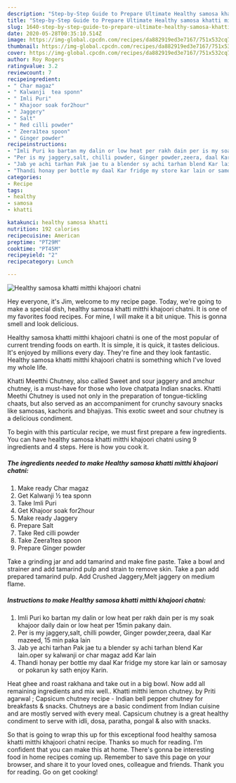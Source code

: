```yaml
---
description: "Step-by-Step Guide to Prepare Ultimate Healthy samosa khatti mitthi khajoori chatni"
title: "Step-by-Step Guide to Prepare Ultimate Healthy samosa khatti mitthi khajoori chatni"
slug: 1640-step-by-step-guide-to-prepare-ultimate-healthy-samosa-khatti-mitthi-khajoori-chatni
date: 2020-05-28T00:35:10.514Z
image: https://img-global.cpcdn.com/recipes/da882919ed3e7167/751x532cq70/healthy-samosa-khatti-mitthi-khajoori-chatni-recipe-main-photo.jpg
thumbnail: https://img-global.cpcdn.com/recipes/da882919ed3e7167/751x532cq70/healthy-samosa-khatti-mitthi-khajoori-chatni-recipe-main-photo.jpg
cover: https://img-global.cpcdn.com/recipes/da882919ed3e7167/751x532cq70/healthy-samosa-khatti-mitthi-khajoori-chatni-recipe-main-photo.jpg
author: Roy Rogers
ratingvalue: 3.2
reviewcount: 7
recipeingredient:
- " Char magaz"
- " Kalwanji  tea sponn"
- " Imli Puri"
- " Khajoor soak for2hour"
- " Jaggery"
- " Salt"
- " Red cilli powder"
- " Zeera1tea spoon"
- " Ginger powder"
recipeinstructions:
- "Imli Puri ko bartan my dalin or low heat per rakh dain per is my soak khajoor daily dain or low heat per 15min pakany dain."
- "Per is my jaggery,salt, chilli powder, Ginger powder,zeera, daal Kar mazeed, 15 min paka lain"
- "Jab ye achi tarhan Pak jae tu a blender sy achi tarhan blend Kar lain.oper sy kalwanji or char magaz add Kar lain"
- "Thandi honay per bottle my daal Kar fridge my store kar lain or samosay or pokarun ky sath enjoy Karin."
categories:
- Recipe
tags:
- healthy
- samosa
- khatti

katakunci: healthy samosa khatti 
nutrition: 192 calories
recipecuisine: American
preptime: "PT29M"
cooktime: "PT45M"
recipeyield: "2"
recipecategory: Lunch

---
```



![Healthy samosa khatti mitthi khajoori chatni](https://img-global.cpcdn.com/recipes/da882919ed3e7167/751x532cq70/healthy-samosa-khatti-mitthi-khajoori-chatni-recipe-main-photo.jpg)

Hey everyone, it's Jim, welcome to my recipe page. Today, we're going to make a special dish, healthy samosa khatti mitthi khajoori chatni. It is one of my favorites food recipes. For mine, I will make it a bit unique. This is gonna smell and look delicious.

Healthy samosa khatti mitthi khajoori chatni is one of the most popular of current trending foods on earth. It is simple, it is quick, it tastes delicious. It's enjoyed by millions every day. They're fine and they look fantastic. Healthy samosa khatti mitthi khajoori chatni is something which I've loved my whole life.

Khatti Meetthi Chutney, also called Sweet and sour jaggery and amchur chutney, is a must-have for those who love chatpata Indian snacks. Khatti Meethi Chutney is used not only in the preparation of tongue-tickling chaats, but also served as an accompaniment for crunchy savoury snacks like samosas, kachoris and bhajiyas. This exotic sweet and sour chutney is a delicious condiment.


To begin with this particular recipe, we must first prepare a few ingredients. You can have healthy samosa khatti mitthi khajoori chatni using 9 ingredients and 4 steps. Here is how you cook it.

<!--inarticleads1-->

##### The ingredients needed to make Healthy samosa khatti mitthi khajoori chatni:

1. Make ready  Char magaz
1. Get  Kalwanji ½ tea sponn
1. Take  Imli Puri
1. Get  Khajoor soak for2hour
1. Make ready  Jaggery
1. Prepare  Salt
1. Take  Red cilli powder
1. Take  Zeera1tea spoon
1. Prepare  Ginger powder


Take a grinding jar and add tamarind and make fine paste. Take a bowl and strainer and add tamarind pulp and strain to remove skin. Take a pan add prepared tamarind pulp. Add Crushed Jaggery,Melt jaggery on medium flame. 

<!--inarticleads2-->

##### Instructions to make Healthy samosa khatti mitthi khajoori chatni:

1. Imli Puri ko bartan my dalin or low heat per rakh dain per is my soak khajoor daily dain or low heat per 15min pakany dain.
1. Per is my jaggery,salt, chilli powder, Ginger powder,zeera, daal Kar mazeed, 15 min paka lain
1. Jab ye achi tarhan Pak jae tu a blender sy achi tarhan blend Kar lain.oper sy kalwanji or char magaz add Kar lain
1. Thandi honay per bottle my daal Kar fridge my store kar lain or samosay or pokarun ky sath enjoy Karin.


Heat ghee and roast rakhana and take out in a big bowl. Now add all remaining ingredients and mix well.. Khatti mitthi lemon chutney. by Priti agarwal ; Capsicum chutney recipe - Indian bell pepper chutney for breakfasts &amp; snacks. Chutneys are a basic condiment from Indian cuisine and are mostly served with every meal. Capsicum chutney is a great healthy condiment to serve with idli, dosa, paratha, pongal &amp; also with snacks. 

So that is going to wrap this up for this exceptional food healthy samosa khatti mitthi khajoori chatni recipe. Thanks so much for reading. I'm confident that you can make this at home. There's gonna be interesting food in home recipes coming up. Remember to save this page on your browser, and share it to your loved ones, colleague and friends. Thank you for reading. Go on get cooking!
